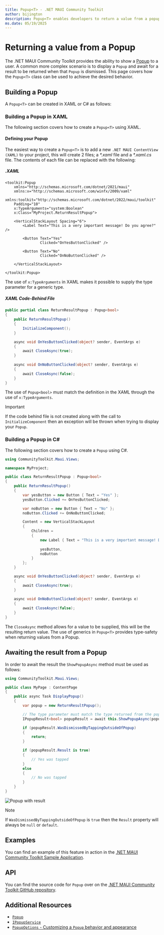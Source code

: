 ```yaml
---
title: Popup<T> - .NET MAUI Community Toolkit
author: bijington
description: Popup<T> enables developers to return a value from a popup when it is dismissed.
ms.date: 05/19/2025
---
```


# Returning a value from a Popup

The .NET MAUI Community Toolkit provides the ability to show a [Popup](../Popup.md) to a user. A common more complex scenario is to display a `Popup` and await for a result to be returned when that `Popup` is dismissed. This page covers how the `Popup<T>` class can be used to achieve the desired behavior.

## Building a Popup

A `Popup<T>` can be created in XAML or C# as follows:

### Building a Popup in XAML

The following section covers how to create a `Popup<T>` using XAML.

#### Defining your Popup

The easiest way to create a `Popup<T>` is to add a new `.NET MAUI ContentView (XAML)` to your project, this will create 2 files; a _*.xaml_ file and a _*.xaml.cs_ file. The contents of each file can be replaced with the following:

##### .XAML

```xaml
<toolkit:Popup
    xmlns="http://schemas.microsoft.com/dotnet/2021/maui"
    xmlns:x="http://schemas.microsoft.com/winfx/2009/xaml"
    xmlns:toolkit="http://schemas.microsoft.com/dotnet/2022/maui/toolkit"
    Padding="10"
    x:TypeArguments="system:Boolean"
    x:Class="MyProject.ReturnResultPopup">

    <VerticalStackLayout Spacing="6">
        <Label Text="This is a very important message! Do you agree?" />

        <Button Text="Yes" 
                Clicked="OnYesButtonClicked" />

        <Button Text="No"
                Clicked="OnNoButtonClicked" />
    
    </VerticalStackLayout>
    
</toolkit:Popup>
```

The use of `x:TypeArguments` in XAML makes it possible to supply the type parameter for a generic type.

##### XAML Code-Behind File

```csharp
public partial class ReturnResultPopup : Popup<bool>
{
    public ReturnResultPopup()
    {
        InitializeComponent();
    }

    async void OnYesButtonClicked(object? sender, EventArgs e)
    {
        await CloseAsync(true);
    }
    
    async void OnNoButtonClicked(object? sender, EventArgs e)
    {
        await CloseAsync(false);
    }
}
```

The use of `Popup<bool>` must match the definition in the XAML through the use of `x:TypeArguments`.

> [!IMPORTANT]
> If the code behind file is not created along with the call to `InitializeComponent` then an exception will be thrown when trying to display your `Popup`.

### Building a Popup in C#

The following section covers how to create a `Popup` using C#.

```csharp
using CommunityToolkit.Maui.Views;

namespace MyProject;

public class ReturnResultPopup : Popup<bool>
{
    public ReturnResultPopup()
    {
        var yesButton = new Button { Text = "Yes" };
        yesButton.Clicked += OnYesButtonClicked;

        var noButton = new Button { Text = "No" };
        noButton.Clicked += OnNoButtonClicked;

        Content = new VerticalStackLayout
        {
            Children = 
            {
                new Label { Text = "This is a very important message! Do you agree?" },
                
                yesButton,
                noButton
            }
        };
    }

    async void OnYesButtonClicked(object? sender, EventArgs e)
    {
        await CloseAsync(true);
    }
    
    async void OnNoButtonClicked(object? sender, EventArgs e)
    {
        await CloseAsync(false);
    }
}
```

The `CloseAsync` method allows for a value to be supplied, this will be the resulting return value. The use of generics in `Popup<T>` provides type-safety when returning values from a Popup.

## Awaiting the result from a Popup

In order to await the result the `ShowPopupAsync` method must be used as follows:

```csharp
using CommunityToolkit.Maui.Views;

public class MyPage : ContentPage
{
    public async Task DisplayPopup()
    {
        var popup = new ReturnResultPopup();

        // The type parameter must match the type returned from the popup.
        IPopupResult<bool> popupResult = await this.ShowPopupAsync(popup, CancellationToken.None);

        if (popupResult.WasDismissedByTappingOutsideOfPopup)
        {
            return;
        }

        if (popupResult.Result is true)
        {
            // Yes was tapped
        }
        else
        {
            // No was tapped
        }
    }
}
```

![Popup with result](../../images/views/popup/popup-result.png "Popup rendering with two buttons that allow for a result to be returned")

> [!NOTE]
> If `WasDismissedByTappingOutsideOfPopup` is `true` then the `Result` property will always be `null` or `default`.

## Examples

You can find an example of this feature in action in the [.NET MAUI Community Toolkit Sample Application](https://github.com/CommunityToolkit/Maui/blob/main/samples/CommunityToolkit.Maui.Sample/Pages/Views/Popups/ReturnResultPopup.xaml).

## API

You can find the source code for `Popup` over on the [.NET MAUI Community Toolkit GitHub repository](https://github.com/CommunityToolkit/Maui/tree/main/src/CommunityToolkit.Maui/Views/Popup).

## Additional Resources

- [`Popup`](../popup.md)
- [`IPopupService`](../popup-service.md)
- [`PopupOptions` - Customizing a `Popup` behavior and appearance](./popup-options.md)
